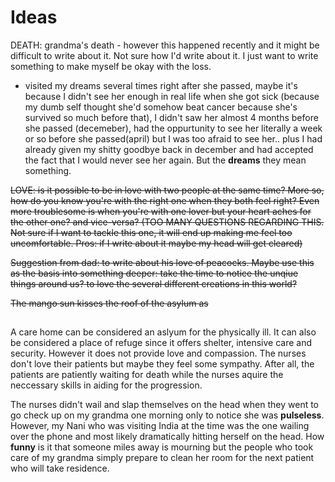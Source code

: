 # Ideas

DEATH: grandma's death - however this happened recently and it might be difficult to write about it. Not sure how I'd write about it. I just want to write something to make myself be okay with the loss. 
- visited my dreams several times right after she passed, maybe it's because I didn't see her enough in real life when she got sick (because my dumb self thought she'd somehow beat cancer because she's survived so much before that), I didn't saw her almost 4 months before she passed (decemeber), had the oppurtunity to see her literally a week or so before she passed(april) but I was too afraid to see her.. plus I had already given my shitty goodbye back in december and had accepted the fact that I would never see her again. But the **dreams** they mean something.

~~LOVE: is it possible to be in love with two people at the same time? More so, how do you know you're with the right one when they both feel right? Even more troublesome is when you're with one lover but your heart aches for the other one? and vice-versa? (TOO MANY QUESTIONS REGARDING THIS. Not sure if I want to tackle this one, it will end up making me feel too uncomfortable. Pros: if I write about it maybe my head will get cleared)~~


~~Suggestion from dad: to write about his love of peacocks. Maybe use this as the basis into something deeper: take the time to notice the unqiue things around us? to love the several different creations in this world?~~


~~The mango sun kisses the roof of the asylum as~~

##
A care home can be considered an aslyum for the physically ill. It can also be considered a place of refuge since it offers shelter, intensive care and security. However it does not provide love and compassion. The nurses don't love their patients but maybe they feel some sympathy. After all, the patients are patiently waiting for death while the nurses aquire the neccessary skills in aiding for the progression. 

The nurses didn't wail and slap themselves on the head when they went to go check up on my grandma one morning only to notice she was **pulseless**. However, my Nani who was visiting India at the time was the one wailing over the phone and most likely dramatically hitting herself on the head. How **funny** is it that someone miles away is mourning but the people who took care of my grandma simply prepare to clean her room for the next patient who will take residence. 
